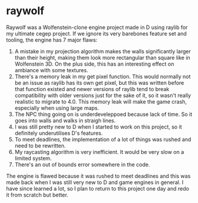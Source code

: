 # raywolf
Raywolf was a Wolfenstein-clone engine project made in D using raylib for my ultimate cegep project. If we ignore its very barebones feature set and tooling, the engine has 7 major flaws:
1. A mistake in my projection algorithm makes the walls significantly larger than their height, making them look more rectangular than square like in Wolfenstein 3D. On the plus side, this has an interesting effect on ambiance with some textures.
2. There's a memory leak in my get pixel function. This would normally not be an issue as raylib has its own get pixel, but this was written before that function existed and newer versions of raylib tend to break compatibility with older versions just for the sake of it, so it wasn't really realistic to migrate to 4.0. This memory leak will make the game crash, especially when using large maps.
3. The NPC thing going on is underdeveleppoed because lack of time. So it goes into walls and walks in straigh lines.
4. I was still pretty new to D when I started to work on this project, so it definitely underutilises D's features.
5. To meet deadlines, the implementation of a lot of things was rushed and need to be rewritten.
6. My raycasting algorithm is very inefficient. It would be very slow on a limited system. 
7. There's an out of bounds error somewhere in the code.

The engine is flawed because it was rushed to meet deadlines and this was made back when I was still very new to D and game engines in general. I have since learned a lot, so I plan to return to this project one day and redo it from scratch but better.
